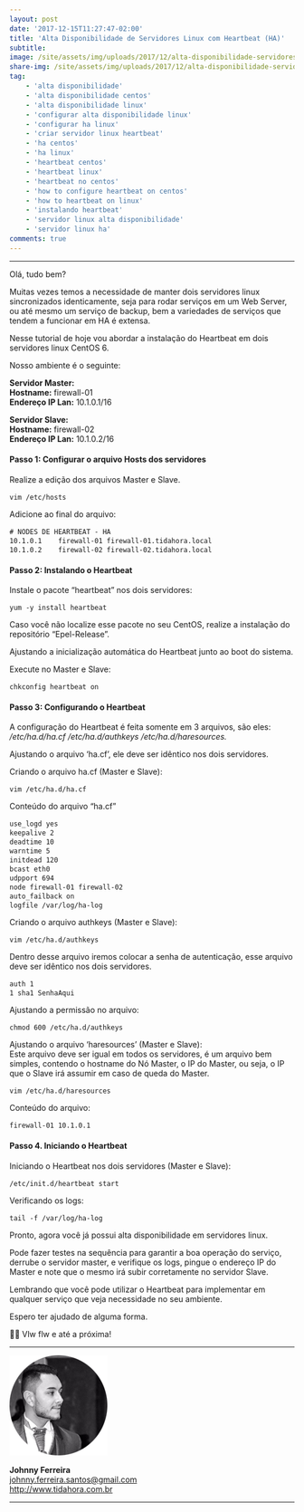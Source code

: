 ```yaml
---
layout: post
date: '2017-12-15T11:27:47-02:00'
title: 'Alta Disponibilidade de Servidores Linux com Heartbeat (HA)'
subtitle:
image: /site/assets/img/uploads/2017/12/alta-disponibilidade-servidores-linux-heartbeat-ha.png
share-img: /site/assets/img/uploads/2017/12/alta-disponibilidade-servidores-linux-heartbeat-ha.png
tag:
    - 'alta disponibilidade'
    - 'alta disponibilidade centos'
    - 'alta disponibilidade linux'
    - 'configurar alta disponibilidade linux'
    - 'configurar ha linux'
    - 'criar servidor linux heartbeat'
    - 'ha centos'
    - 'ha linux'
    - 'heartbeat centos'
    - 'heartbeat linux'
    - 'heartbeat no centos'
    - 'how to configure heartbeat on centos'
    - 'how to heartbeat on linux'
    - 'instalando heartbeat'
    - 'servidor linux alta disponibilidade'
    - 'servidor linux ha'
comments: true
---
```

- - - - - -

Olá, tudo bem?

Muitas vezes temos a necessidade de manter dois servidores linux sincronizados identicamente, seja para rodar serviços em um Web Server, ou até mesmo um serviço de backup, bem a variedades de serviços que tendem a funcionar em HA é extensa.

Nesse tutorial de hoje vou abordar a instalação do Heartbeat em dois servidores linux CentOS 6.

Nosso ambiente é o seguinte:

**Servidor Master:**  
**Hostname:** firewall-01  
**Endereço IP Lan:** 10.1.0.1/16

**Servidor Slave:**  
**Hostname:** firewall-02  
**Endereço IP Lan:** 10.1.0.2/16

#### Passo 1: Configurar o arquivo Hosts dos servidores

Realize a edição dos arquivos Master e Slave.

```
vim /etc/hosts
```

Adicione ao final do arquivo:

```
# NODES DE HEARTBEAT - HA
10.1.0.1	firewall-01	firewall-01.tidahora.local
10.1.0.2	firewall-02	firewall-02.tidahora.local
```

#### Passo 2: Instalando o Heartbeat

Instale o pacote “heartbeat” nos dois servidores:

```
yum -y install heartbeat
```

Caso você não localize esse pacote no seu CentOS, realize a instalação do repositório “Epel-Release”.

Ajustando a inicialização automática do Heartbeat junto ao boot do sistema.

Execute no Master e Slave:

```
chkconfig heartbeat on
```

#### Passo 3: Configurando o Heartbeat

A configuração do Heartbeat é feita somente em 3 arquivos, são eles: */etc/ha.d/ha.cf* */etc/ha.d/authkeys /etc/ha.d/haresources.*

Ajustando o arquivo ‘ha.cf’, ele deve ser idêntico nos dois servidores.

Criando o arquivo ha.cf (Master e Slave):

```
vim /etc/ha.d/ha.cf
```

Conteúdo do arquivo “ha.cf”

```
use_logd yes
keepalive 2
deadtime 10
warntime 5
initdead 120
bcast eth0
udpport 694
node firewall-01 firewall-02
auto_failback on
logfile /var/log/ha-log
```

Criando o arquivo authkeys (Master e Slave):

```
vim /etc/ha.d/authkeys
```

Dentro desse arquivo iremos colocar a senha de autenticação, esse arquivo deve ser idêntico nos dois servidores.

```
auth 1
1 sha1 SenhaAqui
```

Ajustando a permissão no arquivo:

```
chmod 600 /etc/ha.d/authkeys
```

Ajustando o arquivo ‘haresources’ (Master e Slave):  
Este arquivo deve ser igual em todos os servidores, é um arquivo bem simples, contendo o hostname do Nó Master, o IP do Master, ou seja, o IP que o Slave irá assumir em caso de queda do Master.

```
vim /etc/ha.d/haresources
```

Conteúdo do arquivo:

```
firewall-01 10.1.0.1
```

#### Passo 4. Iniciando o Heartbeat

Iniciando o Heartbeat nos dois servidores (Master e Slave):

```
/etc/init.d/heartbeat start
```

Verificando os logs:

```
tail -f /var/log/ha-log
```

Pronto, agora você já possui alta disponibilidade em servidores linux.

Pode fazer testes na sequência para garantir a boa operação do serviço, derrube o servidor master, e verifique os logs, pingue o endereço IP do Master e note que o mesmo irá subir corretamente no servidor Slave.

Lembrando que você pode utilizar o Heartbeat para implementar em qualquer serviço que veja necessidade no seu ambiente.

Espero ter ajudado de alguma forma.

👋🏼 Vlw flw e até a próxima!

- - - - - -

![](/site/assets/img/uploads/2017/11/foto-perfil-redondo-johnny.png)

**Johnny Ferreira**  
<johnny.ferreira.santos@gmail.com>  
<http://www.tidahora.com.br>

- - - - - -